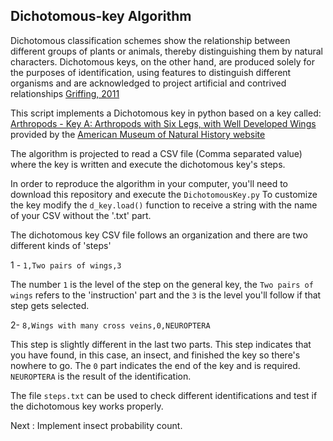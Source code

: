 ## Dichotomous-key Algorithm 

Dichotomous classification schemes show the
relationship between different groups of plants or animals, thereby
distinguishing them by natural characters. Dichotomous keys, on the other hand, are produced solely for the purposes of identification, using features to distinguish different organisms and
are acknowledged to project artificial and contrived relationships [Griffing, 2011](https://bsapubs.onlinelibrary.wiley.com/doi/pdf/10.3732/ajb.1100188)

This script implements a Dichotomous key in python based on a key called:
[Arthropods - Key A: Arthropods with Six Legs, with Well Developed Wings](https://www.amnh.org/learn/biodiversity_counts/ident_help/Text_Keys/arthropod_keyA.htm) provided
by the [American Museum of Natural History website](https://www.amnh.org/)

The algorithm is projected to read a CSV file (Comma separated value) where the key is written and execute the dichotomous key's steps.

In order to reproduce the algorithm in your computer, you'll need to download this repository and execute the `DichotomousKey.py`
To customize the key modify the `d_key.load()` function to receive a string with the name of your CSV without the '.txt' part.

The dichotomous key CSV file follows an organization and there are two different kinds of 'steps'

1 - `1,Two pairs of wings,3`

The number `1` is the level of the step on the general key, the `Two pairs of wings` refers to the 'instruction' part and the `3` is the level you'll follow if that step gets selected.

2- `8,Wings with many cross veins,0,NEUROPTERA`

This step is slightly different in the last two parts. This step indicates that you have found, in this case, an insect, and finished the key so there's nowhere to go.
The `0` part indicates the end of the key and is required. 
`NEUROPTERA` is the result of the identification.

The file `steps.txt` can be used to check different identifications and test if the dichotomous key works properly.

Next : Implement insect probability count.
